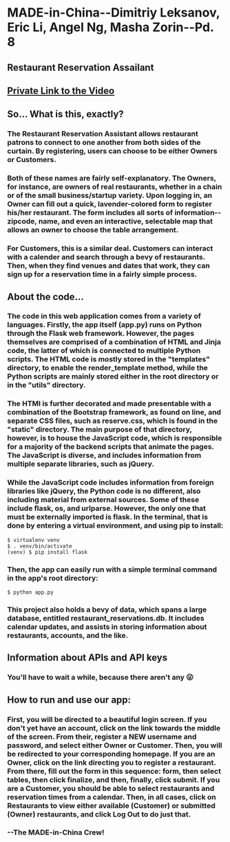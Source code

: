 # MADE-in-China--Dimitriy Leksanov, Eric Li, Angel Ng, Masha Zorin--Pd. 8
## Restaurant Reservation Assailant

## [Private Link to the Video](http://polazzo.com)

## So... What is this, exactly?
### The Restaurant Reservation Assistant allows restaurant patrons to connect to one another from both sides of the curtain. By registering, users can choose to be either Owners or Customers.
### Both of these names are fairly self-explanatory. The Owners, for instance, are owners of real restaurants, whether in a chain or of the small business/startup variety. Upon logging in, an Owner can fill out a quick, lavender-colored form to register his/her restaurant. The form includes all sorts of information--zipcode, name, and even an interactive, selectable map that allows an owner to choose the table arrangement.
### For Customers, this is a similar deal. Customers can interact with a calender and search through a bevy of restaurants. Then, when they find venues and dates that work, they can sign up for a reservation time in a fairly simple process.

## About the code...
### The code in this web application comes from a variety of languages. Firstly, the app itself (app.py) runs on Python through the Flask web framework. However, the pages themselves are comprised of a combination of HTML and Jinja code, the latter of which is connected to multiple Python scripts. The HTML code is mostly stored in the "templates" directory, to enable the render_template method, while the Python scripts are mainly stored either in the root directory or in the "utils" directory.
### The HTMl is further decorated and made presentable with a combination of the Bootstrap framework, as found on line, and separate CSS files, such as reserve.css, which is found in the "static" directory. The main purpose of that directory, however, is to house the JavaScript code, which is responsible for a majority of the backend scripts that animate the pages. The JavaScript is diverse, and includes information from multiple separate libraries, such as jQuery.

### While the JavaScript code includes information from foreign libraries like jQuery, the Python code is no different, also including material from external sources. Some of these include flask, os, and urlparse. However, the only one that must be externally imported is flask. In the terminal, that is done by entering a virtual environment, and using pip to install:

```
$ virtualenv venv
$ . venv/bin/activate
(venv) $ pip install flask
```

### Then, the app can easily run with a simple terminal command in the app's root directory:

```
$ python app.py
```

### This project also holds a bevy of data, which spans a large database, entitled restaurant_reservations.db. It includes calendar updates, and assists in storing information about restaurants, accounts, and the like.

## Information about APIs and API keys
### You'll have to wait a while, because there aren't any :stuck_out_tongue_winking_eye:

## How to run and use our app:
### First, you will be directed to a beautiful login screen. If you don't yet have an account, click on the link towards the middle of the screen. From their, register a NEW username and password, and select either Owner or Customer. Then, you will be redirected to your corresponding homepage. If you are an Owner, click on the link directing you to register a restaurant. From there, fill out the form in this sequence: form, then select tables, then click finalize, and then, finally, click submit. If you are a Customer, you should be able to select restaurants and reservation times from a calendar. Then, in all cases, click on Restaurants to view either available (Customer) or submitted (Owner) restaurants, and click Log Out to do just that.

### --The MADE-in-China Crew!
